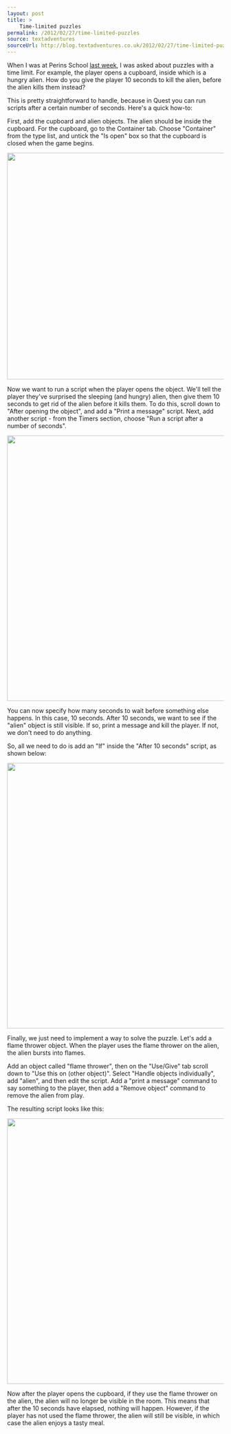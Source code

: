 ```yaml
---
layout: post
title: >
    Time-limited puzzles
permalink: /2012/02/27/time-limited-puzzles
source: textadventures
sourceUrl: http://blog.textadventures.co.uk/2012/02/27/time-limited-puzzles/
---
```

When I was at Perins School <a title="Text adventures in the classroom – Quest day at Perins School" href="http://www.textadventures.co.uk/blog/2012/02/24/text-adventures-in-the-classroom-quest-day-at-perins-school/">last week</a>, I was asked about puzzles with a time limit. For example, the player opens a cupboard, inside which is a hungry alien. How do you give the player 10 seconds to kill the alien, before the alien kills them instead?

This is pretty straightforward to handle, because in Quest you can run scripts after a certain number of seconds. Here's a quick how-to:

First, add the cupboard and alien objects. The alien should be inside the cupboard. For the cupboard, go to the Container tab. Choose "Container" from the type list, and untick the "Is open" box so that the cupboard is closed when the game begins.

<img class="aligncenter size-full wp-image-1153" title="Cupboard container" src="http://textadventuresblog.files.wordpress.com/2012/02/1.png" alt="" width="722" height="526" />

Now we want to run a script when the player opens the object. We'll tell the player they've surprised the sleeping (and hungry) alien, then give them 10 seconds to get rid of the alien before it kills them. To do this, scroll down to "After opening the object", and add a "Print a message" script. Next, add another script - from the Timers section, choose "Run a script after a number of seconds".

<img class="aligncenter size-full wp-image-1154" title="Run a script after a number of seconds" src="http://textadventuresblog.files.wordpress.com/2012/02/2.png" alt="" width="722" height="616" />

You can now specify how many seconds to wait before something else happens. In this case, 10 seconds. After 10 seconds, we want to see if the "alien" object is still visible. If so, print a message and kill the player. If not, we don't need to do anything.

So, all we need to do is add an "If" inside the "After 10 seconds" script, as shown below:

<img class="aligncenter size-full wp-image-1155" title="Kill player after 10 seconds" src="http://textadventuresblog.files.wordpress.com/2012/02/3.png" alt="" width="724" height="616" />

Finally, we just need to implement a way to solve the puzzle. Let's add a flame thrower object. When the player uses the flame thrower on the alien, the alien bursts into flames.

Add an object called "flame thrower", then on the "Use/Give" tab scroll down to "Use this on (other object)". Select "Handle objects individually", add "alien", and then edit the script. Add a "print a message" command to say something to the player, then add a "Remove object" command to remove the alien from play.

The resulting script looks like this:

<img class="aligncenter size-full wp-image-1156" title="Use flame thrower on alien" src="http://textadventuresblog.files.wordpress.com/2012/02/4.png" alt="" width="724" height="616" />

Now after the player opens the cupboard, if they use the flame thrower on the alien, the alien will no longer be visible in the room. This means that after the 10 seconds have elapsed, nothing will happen. However, if the player has not used the flame thrower, the alien will still be visible, in which case the alien enjoys a tasty meal.

&nbsp;